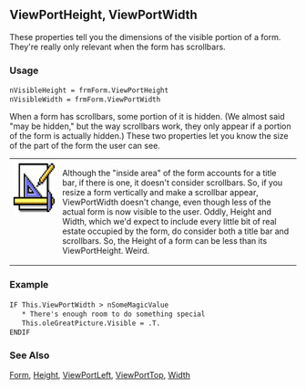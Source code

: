 ## ViewPortHeight, ViewPortWidth

These properties tell you the dimensions of the visible portion of a form. They're really only relevant when the form has scrollbars.

### Usage

```foxpro
nVisibleHeight = frmForm.ViewPortHeight
nVisibleWidth = frmForm.ViewPortWidth
```

When a form has scrollbars, some portion of it is hidden. (We almost said "may be hidden," but the way scrollbars work, they only appear if a portion of the form is actually hidden.) These two properties let you know the size of the part of the form the user can see. 

<table>
<tr>
  <td width="17%" valign="top">
<img width="94" height="94" src="Design.gif">
  </td>
  <td width="83%">
  <p>Although the &quot;inside area&quot; of the form accounts for a title bar, if there is one, it doesn't consider scrollbars. So, if you resize a form vertically and make a scrollbar appear, ViewPortWidth doesn't change, even though less of the actual form is now visible to the user. Oddly, Height and Width, which we'd expect to include every little bit of real estate occupied by the form, do consider both a title bar and scrollbars. So, the Height of a form can be less than its ViewPortHeight. Weird.</p>
  </td>
 </tr>
</table>

### Example

```foxpro
IF This.ViewPortWidth > nSomeMagicValue
   * There's enough room to do something special
   This.oleGreatPicture.Visible = .T.
ENDIF
```
### See Also

[Form](s4g598.md), [Height](s4g368.md), [ViewPortLeft](s4g716.md), [ViewPortTop](s4g716.md), [Width](s4g368.md)